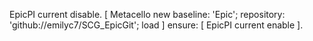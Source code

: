 EpicPI current disable.
[ 
  Metacello new
    baseline: 'Epic';
    repository: 'github://emilyc7/SCG_EpicGit';
    load
] ensure: [ EpicPI current enable ].
